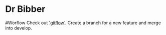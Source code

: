 # Dr Bibber

#Worflow
Check out ['gitflow'](https://datasift.github.io/gitflow/IntroducingGitFlow.html). Create a branch for a new feature and merge into develop.
